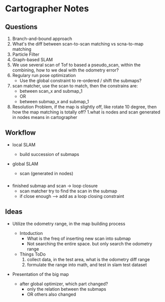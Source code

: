 # Cartographer Notes
## Questions
1. Branch-and-bound approach
1. What's the diff between scan-to-scan matching vs scna-to-map matching
1. Particle Filter 
1. Graph-based SLAM
1. We use several scan of Tof to based a pseudo_scan, within the combining, how to we deal with the odometry error?
1. Regulary run pose optimization
    - Use the global constraint to re-ordered / shift the submaps?
1. scan matcher, use the scan to match, then the constrains are:
    - between scan_x and submap_1
    - OR
    - between submap_x and submap_1
1. Resolution Problem, if the map is slightly off, like rotate 10 degree, then how the map matching is totally off?
1.what is nodes and scan generated in nodes means in cartographer


## Workflow
- local SLAM
    - build succession of submaps
    
- global SLAM
    - scan (generated in nodes)



###
- finished submap and scan -> loop closure
    - scan matcher try to find the scan in the submap
    - if close enough --> add as a loop closing constraint




## Ideas
- Utilize the odometry range, in the map building process
    - Intoduction
        - What is the freq of inserting new scan into submap
        - Not searching the entire space. but only search the odometry range
    - Things ToDo
        1. collect data, in the test area, what is the odometry diff range
        1. formulate the range into math, and test in slam test dataset

- Presentation of the big map
    - after global optimizer, which part changed?
        - only the relation between the submaps
        - OR others also changed
    


<!-- ### branch-and-bound approach -->

###
